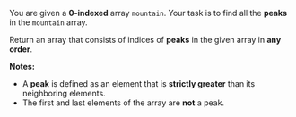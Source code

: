 You are given a **0-indexed** array `mountain`. Your task is to find all the **peaks** in the `mountain` array.

Return an array that consists of indices of **peaks** in the given array in **any order**.

**Notes:**

- A **peak** is defined as an element that is **strictly greater** than its neighboring elements.
- The first and last elements of the array are **not** a peak.